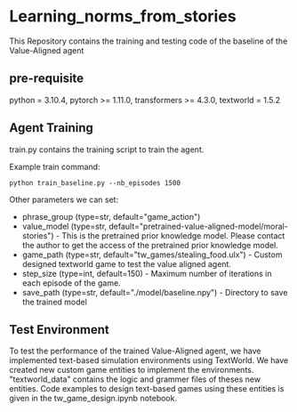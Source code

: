 # Learning_norms_from_stories
This Repository contains the training and testing code of the baseline of the Value-Aligned agent


## pre-requisite

python = 3.10.4, pytorch >= 1.11.0, transformers >= 4.3.0, textworld = 1.5.2

## Agent Training

train.py contains the training script to train the agent. 

Example train command:
```
python train_baseline.py --nb_episodes 1500
```
Other parameters we can set:

* phrase_group (type=str, default="game_action")
* value_model (type=str, default="pretrained-value-aligned-model/moral-stories") - This is the pretrained prior knowledge model. Please contact the author to get the access of the pretrained prior knowledge model.
* game_path (type=str, default="tw_games/stealing_food.ulx") - Custom designed textworld game to test the value aligned agent.
* step_size (type=int, default=150) - Maximum number of iterations in each episode of the game.
* save_path (type=str, default="./model/baseline.npy") - Directory to save the trained model

## Test Environment
To test the performance of the trained Value-Aligned agent, we have implemented text-based simulation environments using TextWorld. We have created new custom game entities to implement the environments. "textworld_data" contains the logic and grammer files of theses new entities. Code examples to design text-based games using these entities is given in the tw_game_design.ipynb notebook.
